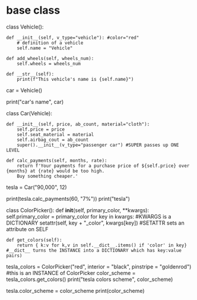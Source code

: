 # base class
class Vehicle():


    def __init__(self, v_type="vehicle"): #color="red"
        # definition of a vehicle
        self.name = "Vehicle"

    def add_wheels(self, wheels_num):
        self.wheels = wheels_num

    def __str__(self):
        print(f"This vehicle's name is {self.name}")


car = Vehicle()

print("car's name", car)


class Car(Vehicle):

    def __init__(self, price, ab_count, material="cloth"):
        self.price = price
        self.seat_material = material
        self.airbag_cout = ab_count
        super().__init__(v_type="passenger car") #SUPER passes up ONE LEVEL

    def calc_payments(self, months, rate):
        return f'Your payments for a purchase price of ${self.price} over {months} at {rate} would be too high.
        Buy something cheaper.'

tesla = Car("90,000", 12)

print(tesla.calc_payments(60, "7%"))
print("tesla")



class ColorPicker():
    def __init__(self, primary_color, **kwargs):
        self.primary_color = primary_color
        for key in kwargs: #KWARGS is a DICTIONARY
            setattr(self, key + "_color", kwargs[key]) #SETATTR sets an attribute on SELF

    def get_colors(self):
        return { k:v for k,v in self.__dict__.items() if 'color' in key} #__dict__ turns the INSTANCE into a DICTIONARY which has key:value pairs)

tesla_colors = ColorPicker("red", interior = "black", pinstripe = "goldenrod") #this is an INSTANCE of ColorPicker
color_scheme = tesla_colors.get_colors()
print("tesla colors scheme", color_scheme)

tesla.color_scheme = color_scheme
print(color_scheme)